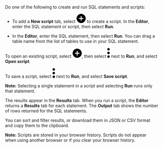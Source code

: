 
Do one of the following to create and run SQL statements and scripts:

-   To add a **New script** tab, select ![""](Images/ebt1659745488877.svg) to create a script. In the **Editor**, enter the SQL statement or script, then select **Run**.

-   In the **Editor**, enter the SQL statement, then select **Run**. You can drag a table name from the list of tables to use in your SQL statement.


To open an existing script, select ![""](Images/ebt1659745488877.svg), then select ![""](Images/zsz1597101912145.svg) next to **Run**, and select **Open script**.

To save a script, select ![""](Images/zsz1597101912145.svg) next to **Run**, and select **Save script**.

**Note:** Selecting a single statement in a script and selecting **Run** runs only that statement.

The results appear in the **Results** tab. When you run a script, the **Editor** returns a **Results** tab for each statement. The **Output** tab shows the number of rows returned for the SQL statements.

You can sort and filter results, or download them in JSON or CSV format and copy them to the clipboard.

**Note:** Scripts are stored in your browser history. Scripts do not appear when using another browser or if you clear your browser history.

